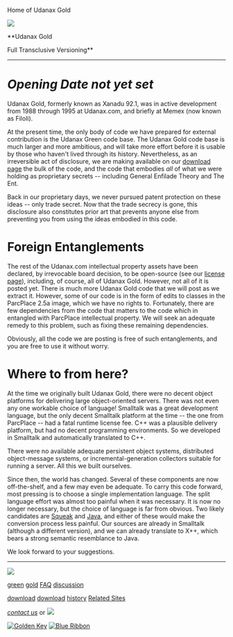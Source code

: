 Home of Udanax Gold

[![](../images/logo.gif)](../index.html)

\*\*Udanax
Gold

Full Transclusive Versioning\*\*

---

# _Opening Date not yet set_

Udanax Gold, formerly known as Xanadu 92.1, was in active
development from 1988 through 1995 at Udanax.com, and briefly at Memex
(now known as Filoli).

At the present time, the only body of code we have prepared
for external contribution is the Udanax Green code base. The Udanax Gold
code base is much larger and more ambitious, and will take more effort
before it is usable by those who haven't lived through its history. Nevertheless,
as an irreversible act of disclosure, we are making available on our [download
page](download/index.html) the bulk of the code, and the code that embodies _all_ of
what we were holding as proprietary secrets -- including General Enfilade
Theory and The Ent.

Back in our proprietary days, we never pursued patent protection on these
ideas -- only trade secret. Now that the trade secrecy is gone, this disclosure
also constitutes prior art that prevents anyone else from preventing you
from using the ideas embodied in this code.

# Foreign Entanglements

The rest of the Udanax.com intellectual property assets have been declared,
by irrevocable board decision, to be open-source (see our [license
page](../license.html)), including, of course, all of Udanax Gold. However, not all
of it is posted yet. There is much more Udanax Gold code that we will
post as we extract it. However, some of our code is in the form of edits
to classes in the ParcPlace 2.5a image, which we have no rights to. Fortunately,
there are few dependencies from the code that matters to the code which
in entangled with ParcPlace intellectual property. We will seek an adequate
remedy to this problem, such as fixing these remaining dependencies.

Obviously, all the code we are posting is free of such entanglements,
and you are free to use it without worry.

# Where to from here?

At the time we originally built Udanax Gold, there were no decent object
platforms for delivering large object-oriented servers. There was not
even any one workable choice of language! Smalltalk was a great development
language, but the only decent Smalltalk platform at the time -- the one
from ParcPlace -- had a fatal runtime license fee. C++ was a plausible
delivery platform, but had no decent programming environments. So we developed
in Smalltalk and automatically translated to C++.

There were no available adequate persistent object systems, distributed
object-message systems, or incremental-generation collectors suitable
for running a server. All this we built ourselves.

Since then, the world has changed. Several of these components are now
off-the-shelf, and a few may even be adequate. To carry this code forward,
most pressing is to choose a single implementation language. The split
language effort was almost too painful when it was necessary. It is now
no longer necessary, but the choice of language is far from obvious. Two
likely candidates are [Squeak](http://www.squeak.org/) and
[Java](http://www.javasoft.com/), and either of these would
make the conversion process less painful. Our sources are already in Smalltalk
(although a different version), and we can already translate to X++, which
bears a strong semantic resemblance to Java.

We look forward to your suggestions.

---

[![](../images/logo.gif)](../index.html)

[green](../green/index.html)
[gold](index.html)
[FAQ](../FAQ.html)
[discussion](../discussion/index.html)

[download](../green/download/index.html)
[download](download/index.html)
[history](../history/index.html)
[Related Sites](../related.html)

_[contact us](../contact.html)_
or [![](../images/cmn.gif)](http://www.blindpay.com/crit-me-now.cgi)

[![Golden Key](../images/key.gif)](http://www.privacy.org/ipc/) [![Blue Ribbon](../images/ribbon.gif)](http://mirrors.yahoo.com/eff/blueribbon.html)
